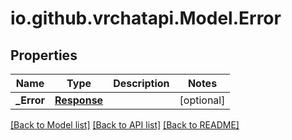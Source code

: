 
# io.github.vrchatapi.Model.Error

## Properties

Name | Type | Description | Notes
------------ | ------------- | ------------- | -------------
**_Error** | [**Response**](Response.md) |  | [optional] 

[[Back to Model list]](../README.md#documentation-for-models)
[[Back to API list]](../README.md#documentation-for-api-endpoints)
[[Back to README]](../README.md)

